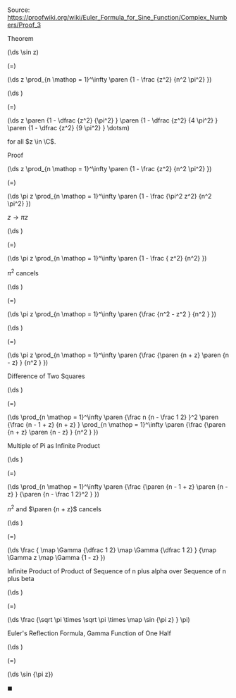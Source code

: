 # 

Source: https://proofwiki.org/wiki/Euler_Formula_for_Sine_Function/Complex_Numbers/Proof_3

Theorem













\(\ds \sin z\)

\(=\)







\(\ds z \prod_{n \mathop = 1}^\infty \paren {1 - \frac {z^2} {n^2 \pi^2} }\)




















\(\ds \)

\(=\)







\(\ds z \paren {1 - \dfrac {z^2} {\pi^2} } \paren {1 - \dfrac {z^2} {4 \pi^2} } \paren {1 - \dfrac {z^2} {9 \pi^2} } \dotsm\)









for all $z \in \C$.


Proof













\(\ds z \prod_{n \mathop = 1}^\infty \paren {1 - \frac {z^2} {n^2 \pi^2} }\)

\(=\)







\(\ds \pi z \prod_{n \mathop = 1}^\infty \paren {1 - \frac {\pi^2 z^2} {n^2 \pi^2} }\)





$z \to \pi z$














\(\ds \)

\(=\)







\(\ds \pi z \prod_{n \mathop = 1}^\infty \paren {1 - \frac { z^2} {n^2} }\)





$\pi^2$ cancels














\(\ds \)

\(=\)







\(\ds \pi z \prod_{n \mathop = 1}^\infty \paren {\frac {n^2 - z^2 } {n^2 } }\)




















\(\ds \)

\(=\)







\(\ds \pi z \prod_{n \mathop = 1}^\infty \paren {\frac {\paren {n + z} \paren {n - z} } {n^2 } }\)





Difference of Two Squares














\(\ds \)

\(=\)







\(\ds \prod_{n \mathop = 1}^\infty \paren {\frac n {n - \frac 1 2} }^2 \paren {\frac {n - 1 + z} {n + z} } \prod_{n \mathop = 1}^\infty \paren {\frac {\paren {n + z} \paren {n - z} } {n^2 } }\)





Multiple of Pi as Infinite Product














\(\ds \)

\(=\)







\(\ds \prod_{n \mathop = 1}^\infty \paren {\frac {\paren {n - 1 + z} \paren {n - z} } {\paren {n - \frac 1 2}^2 } }\)





$n^2$ and $\paren {n + z}$ cancels














\(\ds \)

\(=\)







\(\ds \frac { \map \Gamma {\dfrac 1 2} \map \Gamma {\dfrac 1 2} } {\map \Gamma z \map \Gamma {1 - z} }\)





Infinite Product of Product of Sequence of n plus alpha over Sequence of n plus beta














\(\ds \)

\(=\)







\(\ds \frac {\sqrt \pi \times \sqrt \pi \times \map \sin {\pi z} } \pi\)





Euler's Reflection Formula, Gamma Function of One Half














\(\ds \)

\(=\)







\(\ds \sin {\pi z}\)









$\blacksquare$





